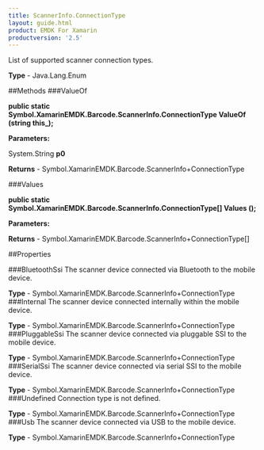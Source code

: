 ```yaml
---
title: ScannerInfo.ConnectionType
layout: guide.html
product: EMDK For Xamarin 
productversion: '2.5' 
---
```

List of supported scanner connection types.

**Type** - Java.Lang.Enum

##Methods
###ValueOf

**public static Symbol.XamarinEMDK.Barcode.ScannerInfo.ConnectionType ValueOf (string this_);**


        

**Parameters:**

System.String **p0** 

**Returns** - Symbol.XamarinEMDK.Barcode.ScannerInfo+ConnectionType

###Values

**public static Symbol.XamarinEMDK.Barcode.ScannerInfo.ConnectionType[] Values ();**


        

**Parameters:**

**Returns** - Symbol.XamarinEMDK.Barcode.ScannerInfo+ConnectionType[]

##Properties

###BluetoothSsi
The scanner device connected via Bluetooth to the mobile device.

**Type** - Symbol.XamarinEMDK.Barcode.ScannerInfo+ConnectionType
###Internal
The scanner device connected internally within the mobile device.

**Type** - Symbol.XamarinEMDK.Barcode.ScannerInfo+ConnectionType
###PluggableSsi
The scanner device connected via pluggable SSI to the mobile device.

**Type** - Symbol.XamarinEMDK.Barcode.ScannerInfo+ConnectionType
###SerialSsi
The scanner device connected via serial SSI to the mobile device.

**Type** - Symbol.XamarinEMDK.Barcode.ScannerInfo+ConnectionType
###Undefined
Connection type is not defined.

**Type** - Symbol.XamarinEMDK.Barcode.ScannerInfo+ConnectionType
###Usb
The scanner device connected via USB to the mobile device.

**Type** - Symbol.XamarinEMDK.Barcode.ScannerInfo+ConnectionType
